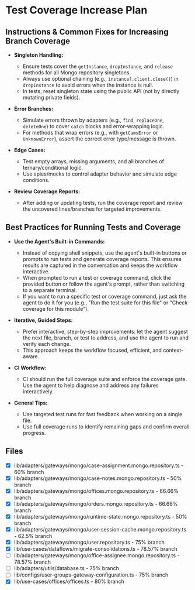 # Test Coverage Increase Plan

## Instructions & Common Fixes for Increasing Branch Coverage

- **Singleton Handling:**
  - Ensure tests cover the `getInstance`, `dropInstance`, and `release` methods for all Mongo
    repository singletons.
  - Always use optional chaining (e.g., `instance?.client.close()`) in `dropInstance` to avoid
    errors when the instance is null.
  - In tests, reset singleton state using the public API (not by directly mutating private fields).

- **Error Branches:**
  - Simulate errors thrown by adapters (e.g., `find`, `replaceOne`, `deleteOne`) to cover `catch`
    blocks and error-wrapping logic.
  - For methods that wrap errors (e.g., with `getCamsError` or `UnknownError`), assert the correct
    error type/message is thrown.

- **Edge Cases:**
  - Test empty arrays, missing arguments, and all branches of ternary/conditional logic.
  - Use spies/mocks to control adapter behavior and simulate edge conditions.

- **Review Coverage Reports:**
  - After adding or updating tests, run the coverage report and review the uncovered lines/branches
    for targeted improvements.

## Best Practices for Running Tests and Coverage

- **Use the Agent's Built-in Commands:**
  - Instead of copying shell snippets, use the agent's built-in buttons or prompts to run tests and
    generate coverage reports. This ensures results are captured in the conversation and keeps the
    workflow interactive.
  - When prompted to run a test or coverage command, click the provided button or follow the agent's
    prompt, rather than switching to a separate terminal.
  - If you want to run a specific test or coverage command, just ask the agent to do it for you
    (e.g., "Run the test suite for this file" or "Check coverage for this module").

- **Iterative, Guided Steps:**
  - Prefer interactive, step-by-step improvements: let the agent suggest the next file, branch, or
    test to address, and use the agent to run and verify each change.
  - This approach keeps the workflow focused, efficient, and context-aware.

- **CI Workflow:**
  - CI should run the full coverage suite and enforce the coverage gate. Use the agent to help
    diagnose and address any failures interactively.

- **General Tips:**
  - Use targeted test runs for fast feedback when working on a single file.
  - Use full coverage runs to identify remaining gaps and confirm overall progress.

## Files

- [x] lib/adapters/gateways/mongo/case-assignment.mongo.repository.ts - 60% branch
- [x] lib/adapters/gateways/mongo/case-notes.mongo.repository.ts - 50% branch
- [x] lib/adapters/gateways/mongo/offices.mongo.repository.ts - 66.66% branch
- [x] lib/adapters/gateways/mongo/orders.mongo.repository.ts - 66.66% branch
- [x] lib/adapters/gateways/mongo/runtime-state.mongo.repository.ts - 50% branch
- [x] lib/adapters/gateways/mongo/user-session-cache.mongo.repository.ts - 62.5% branch
- [x] lib/adapters/gateways/mongo/user.repository.ts - 75% branch
- [x] lib/use-cases/dataflows/migrate-consolidations.ts - 78.57% branch
- [ ] lib/adapters/gateways/mongo/office-assignee.mongo.repository.ts - 78.57% branch
- [ ] lib/adapters/utils/database.ts - 75% branch
- [ ] lib/configs/user-groups-gateway-configuration.ts - 75% branch
- [x] lib/use-cases/offices/offices.ts - 80% branch
